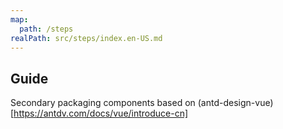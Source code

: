 ```yaml
---
map:
  path: /steps
realPath: src/steps/index.en-US.md
---
```


## Guide

Secondary packaging components based on (antd-design-vue)[https://antdv.com/docs/vue/introduce-cn]

